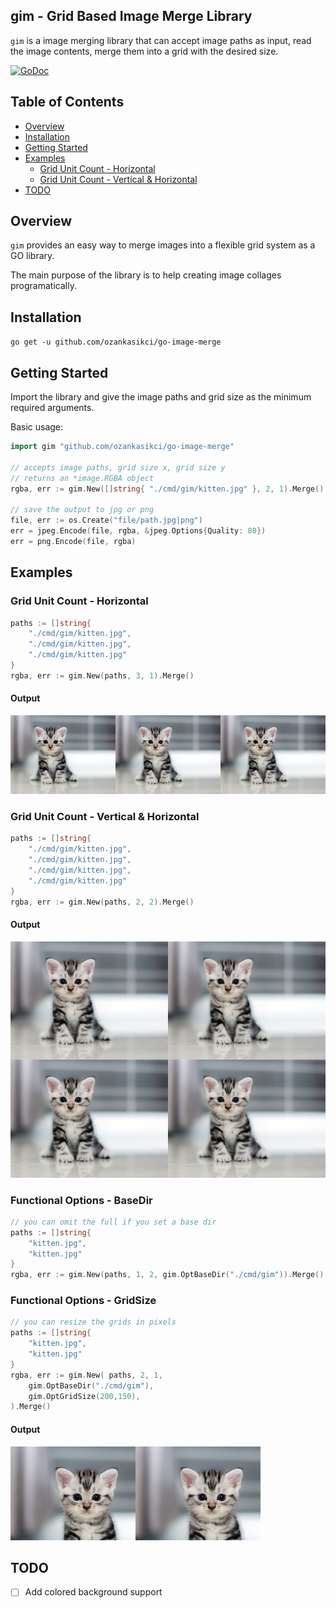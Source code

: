 ## gim - Grid Based Image Merge Library

`gim` is a image merging library that can accept image paths as input, read the image contents, merge them into a grid with the desired size. 

[![GoDoc](https://godoc.org/github.com/ozankasikci/go-image-merge?status.svg)](https://godoc.org/github.com/ozankasikci/go-image-merge)

## Table of Contents

- [Overview](#overview)
- [Installation](#installation)
- [Getting Started](#getting-started)
- [Examples](#examples)
  * [Grid Unit Count - Horizontal](#grid-unit-count---horizontal)
  * [Grid Unit Count - Vertical & Horizontal](#grid-unit-count---vertical--horizontal)
- [TODO](#todo)

## Overview

`gim` provides an easy way to merge images into a flexible grid system as a GO library.

The main purpose of the library is to help creating image collages programatically.

## Installation

`go get -u github.com/ozankasikci/go-image-merge`

## Getting Started

Import the library and give the image paths and grid size as the minimum required arguments.

Basic usage:

```go
import gim "github.com/ozankasikci/go-image-merge"

// accepts image paths, grid size x, grid size y
// returns an *image.RGBA object
rgba, err := gim.New([]string{ "./cmd/gim/kitten.jpg" }, 2, 1).Merge()

// save the output to jpg or png
file, err := os.Create("file/path.jpg|png")
err = jpeg.Encode(file, rgba, &jpeg.Options{Quality: 80})
err = png.Encode(file, rgba)
```

## Examples

### Grid Unit Count - Horizontal
```go
paths := []string{
	"./cmd/gim/kitten.jpg",
	"./cmd/gim/kitten.jpg",
	"./cmd/gim/kitten.jpg"
}
rgba, err := gim.New(paths, 3, 1).Merge()
```

#### Output
![](https://raw.githubusercontent.com/ozankasikci/ozankasikci.github.io/master/gim/grid-size-3-1.jpg)

### Grid Unit Count - Vertical & Horizontal
```go
paths := []string{
	"./cmd/gim/kitten.jpg",
	"./cmd/gim/kitten.jpg",
	"./cmd/gim/kitten.jpg",
	"./cmd/gim/kitten.jpg"
}
rgba, err := gim.New(paths, 2, 2).Merge()
```

#### Output
![](https://raw.githubusercontent.com/ozankasikci/ozankasikci.github.io/master/gim/grid-size-2-2.jpg)

### Functional Options - BaseDir
```go
// you can omit the full if you set a base dir
paths := []string{
	"kitten.jpg",
	"kitten.jpg"
}
rgba, err := gim.New(paths, 1, 2, gim.OptBaseDir("./cmd/gim")).Merge()
```

### Functional Options - GridSize
```go
// you can resize the grids in pixels
paths := []string{
	"kitten.jpg",
	"kitten.jpg"
}
rgba, err := gim.New( paths, 2, 1,
	gim.OptBaseDir("./cmd/gim"),
	gim.OptGridSize(200,150),
).Merge()
```
#### Output
![](https://raw.githubusercontent.com/ozankasikci/ozankasikci.github.io/master/gim/grid-resize-pixels-200-150.jpg)

## TODO
- [ ] Add colored background support

